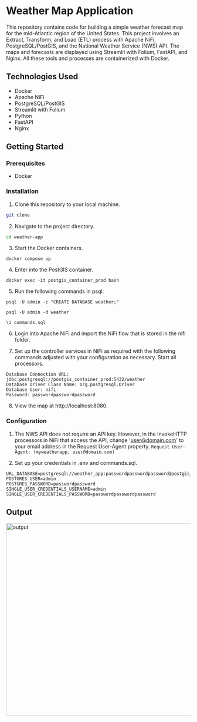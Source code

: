 # Weather Map Application

This repository contains code for building a simple weather forecast map for the mid-Atlantic region of the United States. This project involves an Extract, Transform, and Load (ETL) process with Apache NiFi, PostgreSQL/PostGIS, and the National Weather Service (NWS) API. The maps and forecasts are displayed using Streamlit with Folium, FastAPI, and Nginx. All these tools and processes are containerized with Docker.

## Technologies Used
- Docker
- Apache NiFi
- PostgreSQL/PostGIS
- Streamlit with Folium
- Python
- FastAPI
- Nginx

## Getting Started
### Prerequisites
- Docker

### Installation
1. Clone this repository to your local machine.
```sh
git clone
```

2. Navigate to the project directory.
```sh
cd weather-app
```

3. Start the Docker containers.
```
docker compose up
```

4. Enter into the PostGIS container.
```
docker exec -it postgis_container_prod bash
```

5. Run the following commands in psql.
```
psql -U admin -c "CREATE DATABASE weather;"
```
```
psql -U admin -d weather
```
```
\i commands.sql
```

6. Login into Apache NiFi and import the NiFi flow that is stored in the nifi folder.

7. Set up the controller services in NiFi as required with the following commands adjusted with your configuration as necessary. Start all processors.
```
Database Connection URL: jdbc:postgresql://postgis_container_prod:5432/weather
Database Driver Class Name: org.postgresql.Driver
Database User: nifi
Password: passwordpasswordpassword
```

8. View the map at http://localhost:8080.

### Configuration
1. The NWS API does not require an API key. However, in the InvokeHTTP processors in NiFi that access the API, change 'user@domain.com' to your email address in the Request User-Agent property.
```Request User-Agent: (myweatherapp, user@domain.com)```

2. Set up your credentials in .env and commands.sql.
```
URL_DATABASE=postgresql://weather_app:passwordpasswordpassword@postgis_container_prod:5432/weather
POSTGRES_USER=admin
POSTGRES_PASSWORD=passwordpassword
SINGLE_USER_CREDENTIALS_USERNAME=admin
SINGLE_USER_CREDENTIALS_PASSWORD=passwordpasswordpassword
```

## Output
<img width="752" height="525" alt="output" src="https://github.com/theapphiker/weather-app/blob/main/output.png/">
